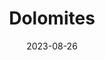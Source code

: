 ---
title: "Dolomites"
excerpt: "Where the nature's fiery forges"
layout: gallery
subgalleries: true
date: 2023-08-26
tags:
  - 🏔️Alps
  - 🏞️QSD's Favourite
  - 🚤Lake
  - 🍝Italy
  - 🥾Hiking
  - 🛤️Retrace
right_tarot_card: king-of-cups
right_tarot_href: "/voyage/prague/#twilight"
header:
  overlay_image: dolomites_sunrise_3v1.jpg
---